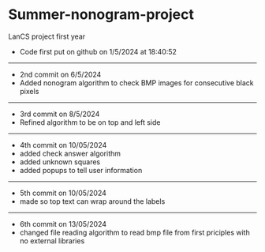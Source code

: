 # Summer-nonogram-project
LanCS project first year
- Code first put on github on 1/5/2024 at 18:40:52
-----------------------------------------------------
- 2nd commit on 6/5/2024
- Added nonogram algorithm to check BMP images for consecutive black pixels
-----------------------------------------------------
- 3rd commit on 8/5/2024
- Refined algorithm to be on top and left side
----------------------------------------------------- 
- 4th commit on 10/05/2024
- added check answer algorithm
- added unknown squares
- added popups to tell user information
-----------------------------------------------------
- 5th commit on 10/05/2024
- made so top text can wrap around the labels
-----------------------------------------------------
- 6th commit on 13/05/2024
- changed file reading algorithm to read bmp file from first priciples with no external libraries
